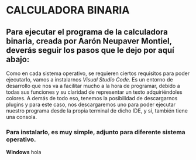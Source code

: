 # CALCULADORA BINARIA

## Para ejecutar el programa de la calculadora binaria, creada por Aarón Neupaver Montiel, deverás seguir los pasos que le dejo por aquí abajo:

Como en cada sistema operativo, se requieren ciertos requisitos para poder ejecutarlo, vamos a instalarnos *Visual Studio Code*. Es un entorno de desarrollo que nos va 
a facilitar mucho a la hora de programar, debido a todas sus funciones y su claridad de representar un texto adquiriéndoles colores. A demás de todo eso, tenemos la 
posibilidad de descargarnos plugins y para este caso, nos descargaremos uno para poder ejecutar nuestro programa desde la propia terminal de dicho IDE, y sí, también 
tiene una consola.

### Para instalarlo, es muy simple, adjunto para diferente sistema operativo.

__Windows__ hola
